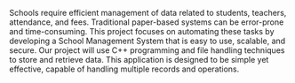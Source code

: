 Schools require efficient management of data related to students, teachers, attendance, and fees. Traditional paper-based systems can be error-prone and time-consuming.
This project focuses on automating these tasks by developing a School Management System that is easy to use, scalable, and secure. 
Our project will use C++ programming and file handling techniques to store and retrieve data.
This application is designed to be simple yet effective, capable of handling multiple records and operations.
